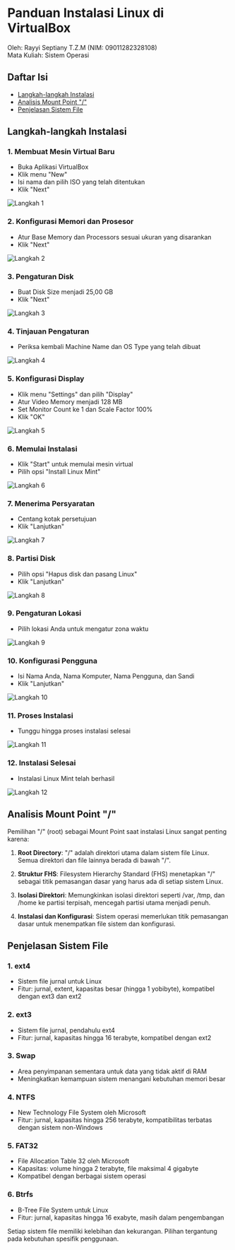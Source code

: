 # Panduan Instalasi Linux di VirtualBox

Oleh: Rayyi Septiany T.Z.M (NIM: 09011282328108)  
Mata Kuliah: Sistem Operasi

## Daftar Isi
- [Langkah-langkah Instalasi](#langkah-langkah-instalasi)
- [Analisis Mount Point "/"](#analisis-mount-point-)
- [Penjelasan Sistem File](#penjelasan-sistem-file)

## Langkah-langkah Instalasi

### 1. Membuat Mesin Virtual Baru
- Buka Aplikasi VirtualBox
- Klik menu "New"
- Isi nama dan pilih ISO yang telah ditentukan
- Klik "Next"

![Langkah 1](https://github.com/rayyiseptiany/Tugas1-2SistemOperasi/blob/main/1.jpg)

### 2. Konfigurasi Memori dan Prosesor
- Atur Base Memory dan Processors sesuai ukuran yang disarankan
- Klik "Next"

![Langkah 2](https://github.com/rayyiseptiany/Tugas1-2SistemOperasi/blob/main/2.jpg)

### 3. Pengaturan Disk
- Buat Disk Size menjadi 25,00 GB
- Klik "Next"

![Langkah 3](https://github.com/rayyiseptiany/Tugas1-2SistemOperasi/blob/main/3.jpg)

### 4. Tinjauan Pengaturan
- Periksa kembali Machine Name dan OS Type yang telah dibuat

![Langkah 4](https://github.com/rayyiseptiany/Tugas1-2SistemOperasi/blob/main/4.jpg)

### 5. Konfigurasi Display
- Klik menu "Settings" dan pilih "Display"
- Atur Video Memory menjadi 128 MB
- Set Monitor Count ke 1 dan Scale Factor 100%
- Klik "OK"

![Langkah 5](https://github.com/rayyiseptiany/Tugas1-2SistemOperasi/blob/main/5.jpg)

### 6. Memulai Instalasi
- Klik "Start" untuk memulai mesin virtual
- Pilih opsi "Install Linux Mint"

![Langkah 6](https://github.com/rayyiseptiany/Tugas1-2SistemOperasi/blob/main/6.jpg)

### 7. Menerima Persyaratan
- Centang kotak persetujuan
- Klik "Lanjutkan"

![Langkah 7](https://github.com/rayyiseptiany/Tugas1-2SistemOperasi/blob/main/7.jpg)

### 8. Partisi Disk
- Pilih opsi "Hapus disk dan pasang Linux"
- Klik "Lanjutkan"

![Langkah 8](https://github.com/rayyiseptiany/Tugas1-2SistemOperasi/blob/main/8.jpg)

### 9. Pengaturan Lokasi
- Pilih lokasi Anda untuk mengatur zona waktu

![Langkah 9](https://github.com/rayyiseptiany/Tugas1-2SistemOperasi/blob/main/9.jpg)

### 10. Konfigurasi Pengguna
- Isi Nama Anda, Nama Komputer, Nama Pengguna, dan Sandi
- Klik "Lanjutkan"

![Langkah 10](https://github.com/rayyiseptiany/Tugas1-2SistemOperasi/blob/main/10.jpg)

### 11. Proses Instalasi
- Tunggu hingga proses instalasi selesai

![Langkah 11](https://github.com/rayyiseptiany/Tugas1-2SistemOperasi/blob/main/11.jpg)

### 12. Instalasi Selesai
- Instalasi Linux Mint telah berhasil

![Langkah 12](https://github.com/rayyiseptiany/Tugas1-2SistemOperasi/blob/main/12.jpg)

## Analisis Mount Point "/"

Pemilihan "/" (root) sebagai Mount Point saat instalasi Linux sangat penting karena:

1. **Root Directory**: "/" adalah direktori utama dalam sistem file Linux. Semua direktori dan file lainnya berada di bawah "/".

2. **Struktur FHS**: Filesystem Hierarchy Standard (FHS) menetapkan "/" sebagai titik pemasangan dasar yang harus ada di setiap sistem Linux.

3. **Isolasi Direktori**: Memungkinkan isolasi direktori seperti /var, /tmp, dan /home ke partisi terpisah, mencegah partisi utama menjadi penuh.

4. **Instalasi dan Konfigurasi**: Sistem operasi memerlukan titik pemasangan dasar untuk menempatkan file sistem dan konfigurasi.

## Penjelasan Sistem File

### 1. ext4
- Sistem file jurnal untuk Linux
- Fitur: jurnal, extent, kapasitas besar (hingga 1 yobibyte), kompatibel dengan ext3 dan ext2

### 2. ext3
- Sistem file jurnal, pendahulu ext4
- Fitur: jurnal, kapasitas hingga 16 terabyte, kompatibel dengan ext2

### 3. Swap
- Area penyimpanan sementara untuk data yang tidak aktif di RAM
- Meningkatkan kemampuan sistem menangani kebutuhan memori besar

### 4. NTFS
- New Technology File System oleh Microsoft
- Fitur: jurnal, kapasitas hingga 256 terabyte, kompatibilitas terbatas dengan sistem non-Windows

### 5. FAT32
- File Allocation Table 32 oleh Microsoft
- Kapasitas: volume hingga 2 terabyte, file maksimal 4 gigabyte
- Kompatibel dengan berbagai sistem operasi

### 6. Btrfs
- B-Tree File System untuk Linux
- Fitur: jurnal, kapasitas hingga 16 exabyte, masih dalam pengembangan

Setiap sistem file memiliki kelebihan dan kekurangan. Pilihan tergantung pada kebutuhan spesifik penggunaan.
